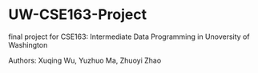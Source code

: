# UW-CSE163-Project
final project for CSE163: Intermediate Data Programming in Unoversity of Washington

Authors: Xuqing Wu, Yuzhuo Ma, Zhuoyi Zhao
